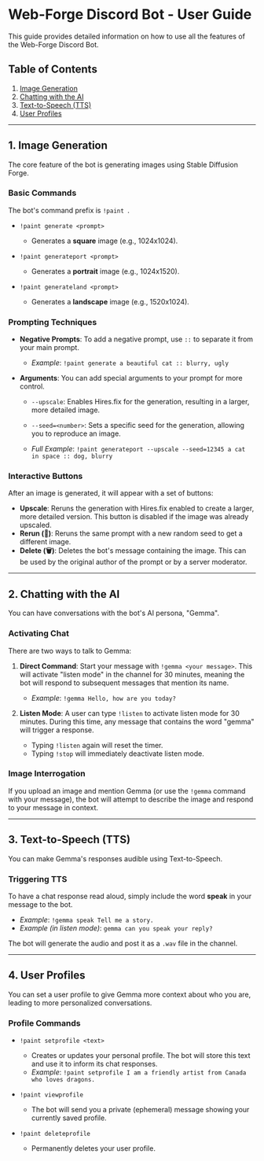 # Web-Forge Discord Bot - User Guide

This guide provides detailed information on how to use all the features of the Web-Forge Discord Bot.

## Table of Contents
1.  [Image Generation](#image-generation)
2.  [Chatting with the AI](#chatting-with-the-ai)
3.  [Text-to-Speech (TTS)](#text-to-speech-tts)
4.  [User Profiles](#user-profiles)

---

## 1. Image Generation

The core feature of the bot is generating images using Stable Diffusion Forge.

### Basic Commands

The bot's command prefix is `!paint `.

*   `!paint generate <prompt>`
    *   Generates a **square** image (e.g., 1024x1024).

*   `!paint generateport <prompt>`
    *   Generates a **portrait** image (e.g., 1024x1520).

*   `!paint generateland <prompt>`
    *   Generates a **landscape** image (e.g., 1520x1024).

### Prompting Techniques

*   **Negative Prompts**: To add a negative prompt, use `::` to separate it from your main prompt.
    *   *Example*: `!paint generate a beautiful cat :: blurry, ugly`

*   **Arguments**: You can add special arguments to your prompt for more control.
    *   `--upscale`: Enables Hires.fix for the generation, resulting in a larger, more detailed image.
    *   `--seed=<number>`: Sets a specific seed for the generation, allowing you to reproduce an image.

    *   *Full Example*: `!paint generateport --upscale --seed=12345 a cat in space :: dog, blurry`

### Interactive Buttons

After an image is generated, it will appear with a set of buttons:

*   **Upscale**: Reruns the generation with Hires.fix enabled to create a larger, more detailed version. This button is disabled if the image was already upscaled.
*   **Rerun (🔄)**: Reruns the same prompt with a new random seed to get a different image.
*   **Delete (🗑️)**: Deletes the bot's message containing the image. This can be used by the original author of the prompt or by a server moderator.

---

## 2. Chatting with the AI

You can have conversations with the bot's AI persona, "Gemma".

### Activating Chat

There are two ways to talk to Gemma:

1.  **Direct Command**: Start your message with `!gemma <your message>`. This will activate "listen mode" in the channel for 30 minutes, meaning the bot will respond to subsequent messages that mention its name.
    *   *Example*: `!gemma Hello, how are you today?`

2.  **Listen Mode**: A user can type `!listen` to activate listen mode for 30 minutes. During this time, any message that contains the word "gemma" will trigger a response.
    *   Typing `!listen` again will reset the timer.
    *   Typing `!stop` will immediately deactivate listen mode.

### Image Interrogation

If you upload an image and mention Gemma (or use the `!gemma` command with your message), the bot will attempt to describe the image and respond to your message in context.

---

## 3. Text-to-Speech (TTS)

You can make Gemma's responses audible using Text-to-Speech.

### Triggering TTS

To have a chat response read aloud, simply include the word **speak** in your message to the bot.

*   *Example*: `!gemma speak Tell me a story.`
*   *Example (in listen mode)*: `gemma can you speak your reply?`

The bot will generate the audio and post it as a `.wav` file in the channel.

---

## 4. User Profiles

You can set a user profile to give Gemma more context about who you are, leading to more personalized conversations.

### Profile Commands

*   `!paint setprofile <text>`
    *   Creates or updates your personal profile. The bot will store this text and use it to inform its chat responses.
    *   *Example*: `!paint setprofile I am a friendly artist from Canada who loves dragons.`

*   `!paint viewprofile`
    *   The bot will send you a private (ephemeral) message showing your currently saved profile.

*   `!paint deleteprofile`
    *   Permanently deletes your user profile.
